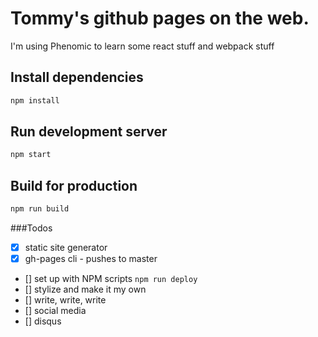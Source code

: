# Tommy's github pages on the web.
I'm using Phenomic to learn some react stuff and webpack stuff

## Install dependencies

```sh
npm install
```

## Run development server

```sh
npm start
```

## Build for production

```sh
npm run build
```

###Todos
- [x] static site generator
- [x] gh-pages cli - pushes to master
- [] set up with NPM scripts `npm run deploy`
- [] stylize and make it my own
- [] write, write, write
- [] social media
- [] disqus
